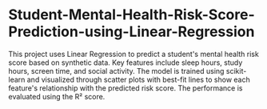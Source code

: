﻿# Student-Mental-Health-Risk-Score-Prediction-using-Linear-Regression
This project uses Linear Regression to predict a student's mental health risk score based on synthetic data. Key features include sleep hours, study hours, screen time, and social activity. The model is trained using scikit-learn and visualized through scatter plots with best-fit lines to show each feature's relationship with the predicted risk score. The performance is evaluated using the R² score.
